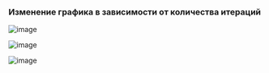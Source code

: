### Изменение графика в зависимости от количества итераций 

![image](https://github.com/user-attachments/assets/a3d49ea8-f7f2-46ab-93d6-0fe372d9000f)

![image](https://github.com/user-attachments/assets/8eaf862b-24c0-41f3-babb-2778d0cbce43)

![image](https://github.com/user-attachments/assets/ed3bb86f-cc84-44b3-bb74-adad87d5d09a)

